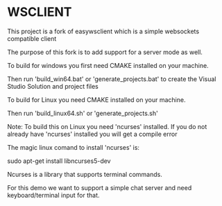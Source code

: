 # WSCLIENT

This project is a fork of easywsclient which is a simple websockets compatible client

The purpose of this fork is to add support for a server mode as well.

To build for windows you first need CMAKE installed on your machine.

Then run 'build_win64.bat' or 'generate_projects.bat' to create the Visual Studio Solution and project files

To build for Linux you need CMAKE installed on your machine.

Then run 'build_linux64.sh' or 'generate_projects.sh'

Note: To build this on Linux you need 'ncurses' installed.
If you do not already have 'ncurses' installed you will get a compile error

The magic linux comand to install 'ncurses' is:

sudo apt-get install libncurses5-dev

Ncurses is a library that supports terminal commands.

For this demo we want to support a simple chat server and need
keyboard/terminal input for that.
